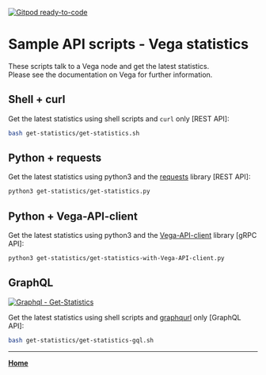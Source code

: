 [![Gitpod ready-to-code](https://img.shields.io/badge/Gitpod-ready--to--code-blue?logo=gitpod)](https://gitpod.io/#https://github.com/vegaprotocol/sample-api-scripts)

# Sample API scripts - Vega statistics

These scripts talk to a Vega node and get the latest statistics.  
Please see the documentation on Vega for further information.

## Shell + curl

Get the latest statistics using shell scripts and `curl` only [REST API]:

```bash
bash get-statistics/get-statistics.sh
```

## Python + requests

Get the latest statistics using python3 and the [requests](https://pypi.org/project/requests/) library [REST API]:

```bash
python3 get-statistics/get-statistics.py
```

## Python + Vega-API-client

Get the latest statistics using python3 and the [Vega-API-client](https://pypi.org/project/Vega-API-client/) library [gRPC API]:

```bash
python3 get-statistics/get-statistics-with-Vega-API-client.py
```

## GraphQL
[![Graphql - Get-Statistics](https://img.shields.io/badge/Graphql-Get--Statistics-2ea44f?logo=GraphQL)](https://www.graphqlbin.com/v2/g8LlIm)

Get the latest statistics using shell scripts and [graphqurl](https://github.com/hasura/graphqurl) only [GraphQL API]:

```bash
bash get-statistics/get-statistics-gql.sh
```


---

**[Home](../README.md)**
 
